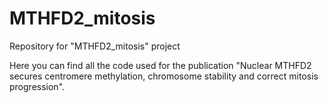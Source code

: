 # MTHFD2_mitosis
Repository for "MTHFD2_mitosis" project

Here you can find all the code used for the publication "Nuclear MTHFD2 secures centromere methylation, chromosome stability and correct mitosis progression".

